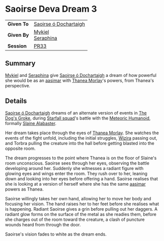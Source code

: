 # Saoirse Deva Dream 3

|||
|---|---|
| **Given To** | [Saoirse ó Dochartaigh](../characters/saoirse-o-dochartaigh.md) |
| **Given By** | [Mykiel](../characters/mykiel.md)<br>[Seraphina](../characters/seraphina.md) |
| **Session** | [PR33](../sessions/PR33.md) |

## Summary

[Mykiel](../characters/mykiel.md) and [Seraphina](../characters/seraphina.md) give [Saoirse ó Dochartaigh](../characters/saoirse-o-dochartaigh.md) a dream of how powerful she would be as an [aasimar](../lineages/aasimar.md) with [Thanea Morlay](../characters/thanea-morlay.md)'s powers, from Thanea's perspective.

## Details

[Saoirse ó Dochartaigh](../characters/saoirse-o-dochartaigh.md) dreams of an alternate version of events in [The Dog's Groke](../places/buildings/inns-taverns/the-dogs-groke.md), during [Starfall squad](../organisations/astorrel/squads/starfall-squad.md)'s battle with the [Meteoric Humanoid](../creatures/meteoric-humanoid.md), formally [Slaine Alabaster](../characters/slaine-alabaster.md).

Her dream takes place through the eyes of [Thanea Morlay](../characters/thanea-morlay.md). She watches the events of the fight unfold, including the initial struggles, [Wizira](../characters/wizira.md) passing out, and Torbra pulling the creature into the hall before getting blasted into the opposite room.

The dream progresses to the point where Thanea is on the floor of Slaine's room unconscious. Saoirse sees through her eyes, observing the battle developing around her. Suddenly she witnesses a radiant figure with glowing eyes and wings enter the room. They rush over to her, leaning down and looking into her eyes before offering a hand. Saoirse realises that she is looking at a version of herself where she has the same [aasimar](../lineages/aasimar.md) powers as Thanea.

Saoirse willingly takes her own hand, allowing her to move her body and focusing her vision. The hand raises her to her feet before she realises what is happening. Radiant Saoirse gives a grin before pulling out her daggers. A radiant glow forms on the surface of the metal as she readies them, before she charges out of the room toward the creature, a clash of puncture wounds heard from through the door.

Saoirse's vision fades to white as the dream ends.
